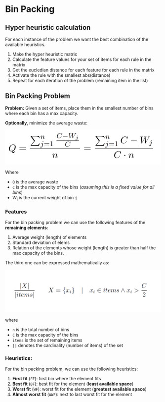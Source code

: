 # Bin Packing


## Hyper heuristic calculation

For each instance of the problem we want the best combination of the available heuristics.

1. Make the hyper heuristic matrix
2. Calculate the feature values for your set of items for each rule in the matrix
3. Get the eucledian distance for each feature for each rule in the matrix
4. Activate the rule with the smallest abs(distance)
5. Repeat for each iteration of the problem (remaining item in the list)


## Bin Packing Problem

**Problem:** Given a set of items, place them in the smallest number of bins where each bin has a max capacity.

**Optionally**, minimize the average waste:

![Average waste](img/averagewaste.png)

Where

- `Q` is the average waste
- `C` is the max capacity of the bins (*assuming this is a fixed value for all bins*)
- W<sub>j</sub> is the current weight of bin `j`

### Features

For the bin packing problem we can use the following features of the **remaining elements**:

1. Average weight (length) of elements
2. Standard deviation of elems
3. Relation of the elements whose weight (length) is greater than half the max capacity of the bins.

The third one can be expressed mathematically as: 

![Relation Bin Packing](img/relationbinpacking.PNG)

where 

- `n` is the total number of bins
- `C` is the max capacity of the bins
- `items` is the set of remaining items
- `||` denotes the cardinality (number of items) of the set

### Heuristics: 

For the bin packing problem, we can use the following heuristics:

1. **First fit** (`FF`): first bin where the element fits
2. **Best fit** (`BF`): best fit for the element (**least available space**)
3. **Worst fit** (`WF`): worst fit for the element (**greatest available space**)
4. **Almost worst fit** (`AWF`): next to last worst fit for the element




